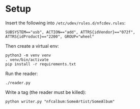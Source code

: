 # Setup

Insert the following into `/etc/udev/rules.d/nfcdev.rules`:
```
SUBSYSTEM=="usb", ACTION=="add", ATTRS{idVendor}=="072f", ATTRS{idProduct}=="2200", GROUP="wheel"
```

Then create a virtual env:
```
python3 -m venv venv
. venv/bin/activate
pip install -r requirements.txt
```

Run the reader:
```
./reader.py
```

Write a tag (the reader must be killed):
```
python writer.py "nfcalbum:SomeArtist/SomeAlbum"
```
